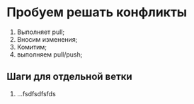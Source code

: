 # Пробуем решать конфликты

1. Выполняет pull;
3. Вносим изменения;
4. Комитим;
5. выполняем pull/push;

## Шаги для отдельной ветки

1. ...fsdfsdfsfds